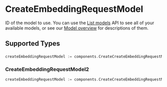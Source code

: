 # CreateEmbeddingRequestModel

ID of the model to use. You can use the [List models](/docs/api-reference/models/list) API to see all of your available models, or see our [Model overview](/docs/models) for descriptions of them.



## Supported Types

### 

```go
createEmbeddingRequestModel := components.CreateCreateEmbeddingRequestModelStr(string{/* values here */})
```

### CreateEmbeddingRequestModel2

```go
createEmbeddingRequestModel := components.CreateCreateEmbeddingRequestModelCreateEmbeddingRequestModel2(components.CreateEmbeddingRequestModel2{/* values here */})
```


